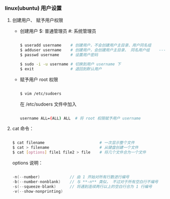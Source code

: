 
### linux(ubuntu) 用户设置

1. 创建用户、 赋予用户权限
    
    * 创建用户
        $: 普通管理员
        #: 系统管理员
        
        ```sh
    
        $ useradd username    # 创建用户，不会创建用户主目录、用户同名组
        $ adduser username    # 创建用户，会创建用户主目录、 同名用户组    ----- ubuntu 最好用起创建用户
        $ passwd username     # 设置用户密码
        
        $ sudo -i -u username # 切换到用户 username 下
        $ exit                # 退回到默认用户 

        ```


    * 赋予用户 root 权限
    
        ```sh
        
        $ vim /etc/sudoers
        
        ```
        在 /etc/sudoers 文件中加入
        
        ```sh
        
        username ALL=(ALL) ALL  # 将 root 权限赋予用户 username
        
        ```


2. cat 命令：

    ```sh

    $ cat filename                        # 一次显示整个文件
    $ cat > filename                      # 从键盘创建一个文件
    $ cat [options] file1 file2 > file    # 将几个文件合为一个文件
    
    ```

    options 说明：
    
    ```c

    -n(--number)             // 由 1 开始对所有行数进行编号
    -b(--number-nonblank)    // 与 **-n** 类似， 不过对于所有空白行不编号
    -s(--squeeze-blank)      // 将遇到连续两行以上的空白行合为 1 行编号
    -v(--show-nonprinting)

    ```





